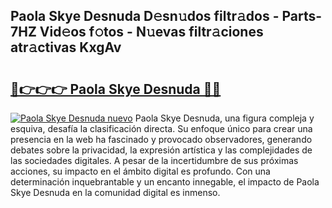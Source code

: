## Paola Skye Desnuda D𝚎sn𝚞dos filtr𝚊dos - Parts-7HZ Vid𝚎os f𝚘tos - N𝚞evas filtr𝚊ciones atr𝚊ctivas KxgAv

# <h2><a href="http://mb1k23i.tromn.icu/?c=Paola+Skye+Desnuda">🔗👉👉👉 Paola Skye Desnuda 🔗🔗</a></h2>

[![Paola Skye Desnuda nuevo](https://i.imgur.com/pEAQMta.gif)](http://mb1k23i.tromn.icu/?c=Paola+Skye+Desnuda)
Paola Skye Desnuda, una figura compleja y esquiva, desafía la clasificación directa. Su enfoque único para crear una presencia en la web ha fascinado y provocado observadores, generando debates sobre la privacidad, la expresión artística y las complejidades de las sociedades digitales. A pesar de la incertidumbre de sus próximas acciones, su impacto en el ámbito digital es profundo. Con una determinación inquebrantable y un encanto innegable, el impacto de Paola Skye Desnuda en la comunidad digital es inmenso.

